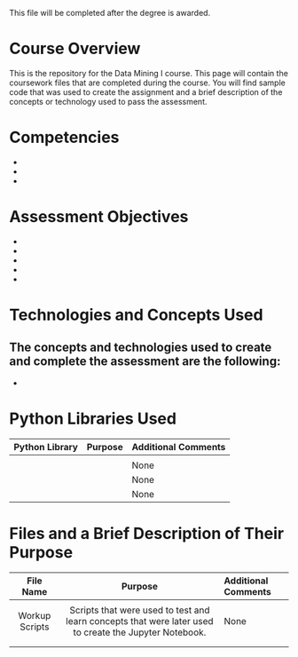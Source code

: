 This file will be completed after the degree is awarded.

# Course Overview

This is the repository for the Data Mining I course. This page will contain the coursework files that are completed during the course.  You will find sample code that was used to create the assignment and a brief description of the concepts or technology used to pass the assessment. 

# Competencies
- 
- 
- 

# Assessment Objectives
- 
- 
- 
- 
- 

# Technologies and Concepts Used
The concepts and technologies used to create and complete the assessment are the following:
-
- 


# Python Libraries Used
|**Python Library**|**Purpose**|**Additional Comments**|
|:-----:|:-----:|:-----|
|||  | None |
| |  |None|
| |   |None|
| |  | None|


# Files and a Brief Description of Their Purpose

|**File Name**|**Purpose**|**Additional Comments**|
|:-----:|:-----:|:-----|
|  |  |  |
|Workup Scripts| Scripts that were used to test and learn concepts that were later used to create the Jupyter Notebook.| None |
| | | |
|| |  |


